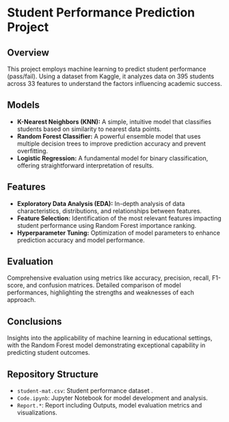 # Student Performance Prediction Project

## Overview
This project employs machine learning to predict student performance (pass/fail). Using a dataset from Kaggle, it analyzes data on 395 students across 33 features to understand the factors influencing academic success.

## Models
- **K-Nearest Neighbors (KNN):** A simple, intuitive model that classifies students based on similarity to nearest data points.
- **Random Forest Classifier:** A powerful ensemble model that uses multiple decision trees to improve prediction accuracy and prevent overfitting.
- **Logistic Regression:** A fundamental model for binary classification, offering straightforward interpretation of results.

## Features
- **Exploratory Data Analysis (EDA):** In-depth analysis of data characteristics, distributions, and relationships between features.
- **Feature Selection:** Identification of the most relevant features impacting student performance using Random Forest importance ranking.
- **Hyperparameter Tuning:** Optimization of model parameters to enhance prediction accuracy and model performance.

## Evaluation
Comprehensive evaluation using metrics like accuracy, precision, recall, F1-score, and confusion matrices. Detailed comparison of model performances, highlighting the strengths and weaknesses of each approach.

## Conclusions
Insights into the applicability of machine learning in educational settings, with the Random Forest model demonstrating exceptional capability in predicting student outcomes.

## Repository Structure
- `student-mat.csv`: Student performance dataset .
- `Code.ipynb`: Jupyter Notebook for model development and analysis.
- `Report.*`: Report including Outputs, model evaluation metrics and visualizations.


